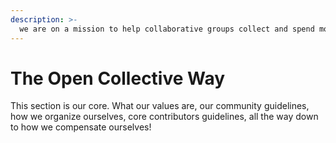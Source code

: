 ```yaml
---
description: >-
  we are on a mission to help collaborative groups collect and spend money transparently.
---
```

# The Open Collective Way

This section is our core. What our values are, our community guidelines, how we organize ourselves, core contributors guidelines, all the way down to how we compensate ourselves!

